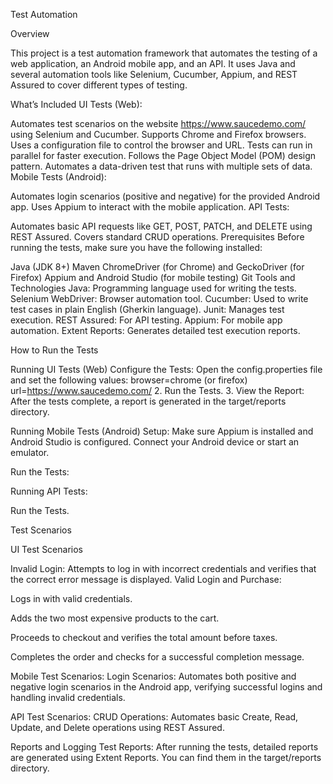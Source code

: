 Test Automation

Overview

This project is a test automation framework that automates the testing of a web application, an Android mobile app, and an API. It uses Java and several automation tools like Selenium, Cucumber, Appium, and REST Assured to cover different types of testing.

What’s Included UI Tests (Web):

Automates test scenarios on the website https://www.saucedemo.com/ using Selenium and Cucumber. Supports Chrome and Firefox browsers. Uses a configuration file to control the browser and URL. Tests can run in parallel for faster execution. Follows the Page Object Model (POM) design pattern. Automates a data-driven test that runs with multiple sets of data. Mobile Tests (Android):

Automates login scenarios (positive and negative) for the provided Android app. Uses Appium to interact with the mobile application. API Tests:

Automates basic API requests like GET, POST, PATCH, and DELETE using REST Assured. Covers standard CRUD operations. Prerequisites Before running the tests, make sure you have the following installed:

Java (JDK 8+) Maven ChromeDriver (for Chrome) and GeckoDriver (for Firefox) Appium and Android Studio (for mobile testing) Git Tools and Technologies Java: Programming language used for writing the tests. Selenium WebDriver: Browser automation tool. Cucumber: Used to write test cases in plain English (Gherkin language). Junit: Manages test execution. REST Assured: For API testing. Appium: For mobile app automation. Extent Reports: Generates detailed test execution reports.

How to Run the Tests

Running UI Tests (Web) Configure the Tests:
Open the config.properties file and set the following values: browser=chrome (or firefox) url=https://www.saucedemo.com/ 2. Run the Tests. 3. View the Report: After the tests complete, a report is generated in the target/reports directory.

Running Mobile Tests (Android) Setup: Make sure Appium is installed and Android Studio is configured. Connect your Android device or start an emulator.

Run the Tests:

Running API Tests:

Run the Tests.

Test Scenarios

UI Test Scenarios

Invalid Login: Attempts to log in with incorrect credentials and verifies that the correct error message is displayed. Valid Login and Purchase:

Logs in with valid credentials.

Adds the two most expensive products to the cart.

Proceeds to checkout and verifies the total amount before taxes.

Completes the order and checks for a successful completion message.

Mobile Test Scenarios: Login Scenarios: Automates both positive and negative login scenarios in the Android app, verifying successful logins and handling invalid credentials.

API Test Scenarios: CRUD Operations: Automates basic Create, Read, Update, and Delete operations using REST Assured.

Reports and Logging Test Reports: After running the tests, detailed reports are generated using Extent Reports. You can find them in the target/reports directory.
